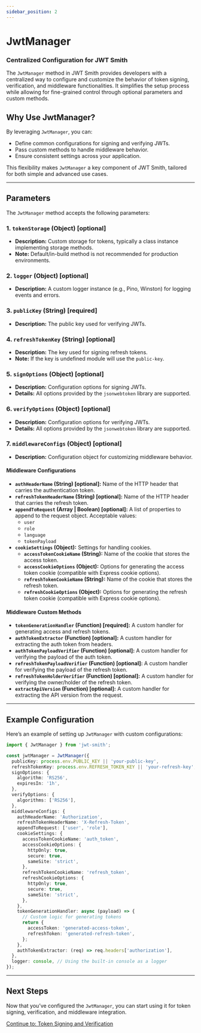 ```yaml
---
sidebar_position: 2
---
```


# JwtManager
### Centralized Configuration for JWT Smith

The `JwtManager` method in JWT Smith provides developers with a centralized way to configure and customize the behavior of token signing, verification, and middleware functionalities. It simplifies the setup process while allowing for fine-grained control through optional parameters and custom methods.

## Why Use JwtManager?

By leveraging `JwtManager`, you can:
- Define common configurations for signing and verifying JWTs.
- Pass custom methods to handle middleware behavior.
- Ensure consistent settings across your application.

This flexibility makes `JwtManager` a key component of JWT Smith, tailored for both simple and advanced use cases.

---

## Parameters
The `JwtManager` method accepts the following parameters:

### 1. `tokenStorage` (Object) [optional]
- **Description:** Custom storage for tokens, typically a class instance implementing storage methods.
- **Note:** Default/in-build method is not recommended for production environments.

### 2. `logger` (Object) [optional]
- **Description:** A custom logger instance (e.g., Pino, Winston) for logging events and errors.

### 3. `publicKey` (String) [required]
- **Description:** The public key used for verifying JWTs.

### 4. `refreshTokenKey` (String) [optional]
- **Description:** The key used for signing refresh tokens.
- **Note:** If the key is undefined module will use the `public-key`.

### 5. `signOptions` (Object) [optional]
- **Description:** Configuration options for signing JWTs.
- **Details:** All options provided by the `jsonwebtoken` library are supported.

### 6. `verifyOptions` (Object) [optional]
- **Description:** Configuration options for verifying JWTs.
- **Details:** All options provided by the `jsonwebtoken` library are supported.

### 7. `middlewareConfigs` (Object) [optional]
- **Description:** Configuration object for customizing middleware behavior.

#### Middleware Configurations
- **`authHeaderName` (String) [optional]:** Name of the HTTP header that carries the authentication token.
- **`refreshTokenHeaderName` (String) [optional]:** Name of the HTTP header that carries the refresh token.
- **`appendToRequest` (Array | Boolean) [optional]:** A list of properties to append to the request object. Acceptable values:
  - `user`
  - `role`
  - `language`
  - `tokenPayload`
- **`cookieSettings` (Object):** Settings for handling cookies.
  - **`accessTokenCookieName` (String):** Name of the cookie that stores the access token.
  - **`accessCookieOptions` (Object):** Options for generating the access token cookie (compatible with Express cookie options).
  - **`refreshTokenCookieName` (String):** Name of the cookie that stores the refresh token.
  - **`refreshCookieOptions` (Object):** Options for generating the refresh token cookie (compatible with Express cookie options).

#### Middleware Custom Methods
- **`tokenGenerationHandler` (Function) [required]:** A custom handler for generating access and refresh tokens.
- **`authTokenExtractor` (Function) [optional]:** A custom handler for extracting the auth token from headers.
- **`authTokenPayloadVerifier` (Function) [optional]:** A custom handler for verifying the payload of the auth token.
- **`refreshTokenPayloadVerifier` (Function) [optional]:** A custom handler for verifying the payload of the refresh token.
- **`refreshTokenHolderVerifier` (Function) [optional]:** A custom handler for verifying the owner/holder of the refresh token.
- **`extractApiVersion` (Function) [optional]:** A custom handler for extracting the API version from the request.

---

## Example Configuration
Here’s an example of setting up `JwtManager` with custom configurations:

```typescript
import { JwtManager } from 'jwt-smith';

const jwtManager = JwtManager({
  publicKey: process.env.PUBLIC_KEY || 'your-public-key',
  refreshTokenKey: process.env.REFRESH_TOKEN_KEY || 'your-refresh-key',
  signOptions: {
    algorithm: 'RS256',
    expiresIn: '1h',
  },
  verifyOptions: {
    algorithms: ['RS256'],
  },
  middlewareConfigs: {
    authHeaderName: 'Authorization',
    refreshTokenHeaderName: 'X-Refresh-Token',
    appendToRequest: ['user', 'role'],
    cookieSettings: {
      accessTokenCookieName: 'auth_token',
      accessCookieOptions: {
        httpOnly: true,
        secure: true,
        sameSite: 'strict',
      },
      refreshTokenCookieName: 'refresh_token',
      refreshCookieOptions: {
        httpOnly: true,
        secure: true,
        sameSite: 'strict',
      },
    },
    tokenGenerationHandler: async (payload) => {
      // Custom logic for generating tokens
      return {
        accessToken: 'generated-access-token',
        refreshToken: 'generated-refresh-token',
      };
    },
    authTokenExtractor: (req) => req.headers['authorization'],
  },
  logger: console, // Using the built-in console as a logger
});
```

---

## Next Steps
Now that you’ve configured the `JwtManager`, you can start using it for token signing, verification, and middleware integration.

[Continue to: Token Signing and Verification](token-signing-verification.md)
